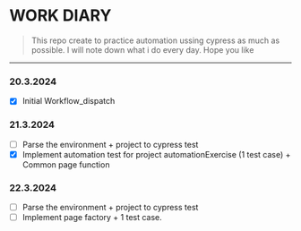 #  WORK DIARY

> This repo create to practice automation ussing cypress as much as possible. I will note down what i do every day. Hope you like

---
### 20.3.2024

- [x] Initial Workflow_dispatch

### 21.3.2024

- [ ] Parse the environment + project to cypress test
- [x] Implement automation test for project automationExercise (1 test case) + Common page function

### 22.3.2024

- [ ] Parse the environment + project to cypress test
- [ ] Implement page factory + 1 test case.